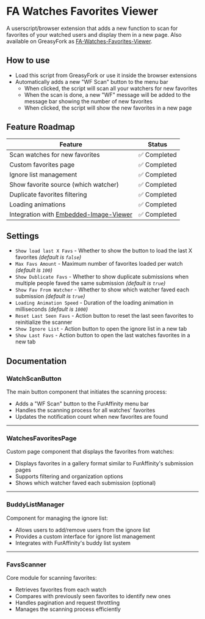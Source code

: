 # FA Watches Favorites Viewer

A userscript/browser extension that adds a new function to scan for favorites of your watched users and display them in a new page. Also available on GreasyFork as [FA-Watches-Favorites-Viewer](https://greasyfork.org/scripts/463464-fa-watches-favorites-viewer).

## How to use

- Load this script from GreasyFork or use it inside the browser extensions
- Automatically adds a new "WF Scan" button to the menu bar
  - When clicked, the script will scan all your watchers for new favorites
  - When the scan is done, a new "WF" message will be added to the message bar showing the number of new favorites
  - When clicked, the script will show the new favorites in a new page

## Feature Roadmap

| Feature                                                                      | Status      |
| ---------------------------------------------------------------------------- | ----------- |
| Scan watches for new favorites                                               | ✅ Completed |
| Custom favorites page                                                        | ✅ Completed |
| Ignore list management                                                       | ✅ Completed |
| Show favorite source (which watcher)                                         | ✅ Completed |
| Duplicate favorites filtering                                                | ✅ Completed |
| Loading animations                                                           | ✅ Completed |
| Integration with [Embedded-Image-Viewer](../FA-Embedded-Image-Viewer/README) | ✅ Completed |

## Settings

- `Show load last X Favs` - Whether to show the button to load the last X favorites *(default is `false`)*
- `Max Favs Amount` - Maximum number of favorites loaded per watch *(default is `100`)*
- `Show Dublicate Favs` - Whether to show duplicate submissions when multiple people faved the same submission *(default is `true`)*
- `Show Fav From Watcher` - Whether to show which watcher faved each submission *(default is `true`)*
- `Loading Animation Speed` - Duration of the loading animation in milliseconds *(default is `1000`)*
- `Reset Last Seen Favs` - Action button to reset the last seen favorites to reinitialize the scanner
- `Show Ignore List` - Action button to open the ignore list in a new tab
- `Show Last Favs` - Action button to open the last watches favorites in a new tab

## Documentation

### WatchScanButton

The main button component that initiates the scanning process:

- Adds a "WF Scan" button to the FurAffinity menu bar
- Handles the scanning process for all watches' favorites
- Updates the notification count when new favorites are found

---

### WatchesFavoritesPage

Custom page component that displays the favorites from watches:

- Displays favorites in a gallery format similar to FurAffinity's submission pages
- Supports filtering and organization options
- Shows which watcher faved each submission (optional)

---

### BuddyListManager

Component for managing the ignore list:

- Allows users to add/remove users from the ignore list
- Provides a custom interface for ignore list management
- Integrates with FurAffinity's buddy list system

---

### FavsScanner

Core module for scanning favorites:

- Retrieves favorites from each watch
- Compares with previously seen favorites to identify new ones
- Handles pagination and request throttling
- Manages the scanning process efficiently
